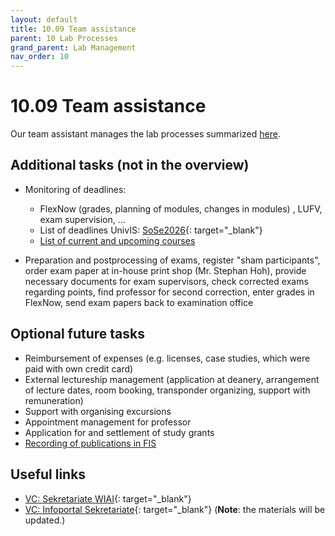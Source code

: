 ```yaml
---
layout: default
title: 10.09 Team assistance
parent: 10 Lab Processes
grand_parent: Lab Management
nav_order: 10
---
```


# 10.09 Team assistance

Our team assistant manages the lab processes summarized [here](../../10-lab/). 

## Additional tasks (not in the overview)

- Monitoring of deadlines:
  - FlexNow (grades, planning of modules, changes in modules) , LUFV, exam supervision, ... 
  - List of deadlines UnivIS: [SoSe2026](https://vc.uni-bamberg.de/pluginfile.php/2939703/mod_resource/content/1/Terminplanung%20Sommersemester%202026.pdf){: target="_blank"}
  - [List of current and upcoming courses](../../30-teaching/30_processes/30.02.courses.html)
  
- Preparation and postprocessing of exams, register "sham participants", order exam paper at in-house print shop (Mr. Stephan Hoh), provide necessary documents for exam supervisors, check corrected exams regarding points, find professor for second correction, enter grades in FlexNow, send exam papers back to examination office

## Optional future tasks

- Reimbursement of expenses (e.g. licenses, case studies, which were paid with own credit card)
- External lectureship management (application at deanery, arrangement of lecture dates, room booking, transponder organizing, support with remuneration)
- Support with organising excursions 
- Appointment management for professor
- Application for and settlement of study grants
- [Recording of publications in FIS](../../20-research/20_processes/20.33.publication.html)


## Useful links

- [VC: Sekretariate WIAI](https://vc.uni-bamberg.de/course/view.php?id=58679){: target="_blank"}
- [VC: Infoportal Sekretariate](https://vc.uni-bamberg.de/course/view.php?id=12){: target="_blank"} (**Note**: the materials will be updated.)
